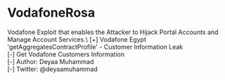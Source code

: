 # VodafoneRosa

Vodafone Exploit that enables the Attacker to Hijack Portal Accounts and Manage Account Services.\\
[+] Vodafone Egypt 'getAggregatesContractProfile' - Customer Information Leak\
[-] Get Vodafone Customers Information\
[-] Author: Deyaa Muhammad\
[-] Twitter: @deyaamuhammad
